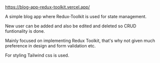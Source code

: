 https://blog-app-redux-toolkit.vercel.app/


A simple blog app where Redux-Toolkit is used for state management.

New user can be added and also  be edited and deleted so CRUD funtionality is done.

Mainly focused on implementing Redux Toolkit, that's why not given much preference in design and form validation etc.

For styling Tailwind css is used.
